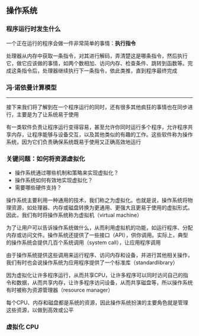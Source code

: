 ## 操作系统

### 程序运行时发生什么

一个正在运行的程序会做一件非常简单的事情：**执行指令**

处理器从内存中获取一条指令，对其进行解码，弄清楚这是哪条指令，然后执行它，做它应该做的事情，如两个数相加、访问内存、检查条件、跳转到函数等。完成这条指令后，处理器继续执行下一条指令，依此类推，直到程序最终完成

### 冯·诺依曼计算模型

---------------------------

接下来我们将了解到在一个程序运行的同时，还有很多其他疯狂的事情也在同步进行，主要是为了让系统易于使用

有一类软件负责让程序运行变得容易，甚至允许你同时运行多个程序，允许程序共享内存，让程序能够与设备交互，以及其他类似的有趣的工作。这些软件称为操作系统，因为它们负责确保系统既易于使用又正确高效地运行


### 关键问题：如何将资源虚拟化

- 操作系统通过哪些机制和策略来实现虚拟化？
- 操作系统如何有效地实现虚拟化？
- 需要哪些硬件支持？

操作系统主要利用一种通用的技术，我们称之为虚拟化。也就是说，操作系统将物理资源，如处理器、内存或磁盘转换为更通用、更强大且更易于使用的虚拟形式。因此，我们有时将操作系统称为虚拟机（virtual machine）

为了让用户可以告诉操作系统做什么，从而利用虚拟机的功能，如运行程序、分配内存或访问文件。操作系统还提供了一些接口（API），供你调用。实际上，典型的操作系统会提供几百个系统调用（system call），让应用程序调用

由于操作系统提供这些调用来运行程序、访问内存和设备，并进行其他相关操作，我们有时也会说操作系统为应用程序提供了一个标准库（standardlibrary）

因为虚拟化让许多程序运行，从而共享CPU，让许多程序可以同时访问自己的指令和数据，从而共享内存，让许多程序访问设备，从而共享磁盘等，所以操作系统有时被称为资源管理器（resource manager）

每个CPU、内存和磁盘都是系统的资源，因此操作系统扮演的主要角色就是管理这些资源，以做到高效或公平


### 虚拟化 CPU

